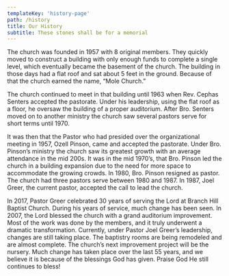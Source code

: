```yaml
---
templateKey: 'history-page'
path: /history
title: Our History
subtitle: These stones shall be for a memorial
---
```


The church was founded in 1957 with 8 original members. They quickly moved to construct a building with only enough funds to complete a single level, which eventually became the basement of the church. The building in those days had a flat roof and sat about 5 feet in the ground. Because of that the church earned the name, “Mole Church.”

The church continued to meet in that building until 1963 when Rev. Cephas Senters accepted the pastorate. Under his leadership, using the flat roof as a floor, he oversaw the building of a proper auditorium. After Bro. Senters moved on to another ministry the church saw several pastors serve for short terms until 1970.

It was then that the Pastor who had presided over the organizational meeting in 1957, Ozell Pinson, came and accepted the pastorate. Under Bro. Pinson’s ministry the church saw its greatest growth with an average attendance in the mid 200s. It was in the mid 1970’s, that Bro. Pinson led the church in a building expansion due to the need for more space to accommodate the growing crowds. In 1980, Bro. Pinson resigned as pastor. The church had three pastors serve between 1980 and 1987. In 1987, Joel Greer, the current pastor, accepted the call to lead the church.

In 2017, Pastor Greer celebrated 30 years of serving the Lord at Branch Hill Baptist Church. During his years of service, much change has been seen. In 2007, the Lord blessed the church with a grand auditorium improvement. Most of the work was done by the members, and it truly underwent a dramatic transformation. Currently, under Pastor Joel Greer’s leadership, changes are still taking place. The baptistry rooms are being remodeled and are almost complete. The church’s next improvement project will be the nursery. Much change has taken place over the last 55 years, and we believe it is because of the blessings God has given. Praise God He still continues to bless!
